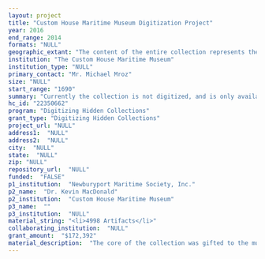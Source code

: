 ```yaml
--- 
layout: project 
title: "Custom House Maritime Museum Digitization Project"
year: 2016
end_range: 2014
formats: "NULL"
geographic_extant: "The content of the entire collection represents the entire world geography from the North Pole to the South Pole and everywhere in between."
institution: "The Custom House Maritime Museum"
institution_type: "NULL"
primary_contact: "Mr. Michael Mroz"
size: "NULL"
start_range: "1690"
summary: "Currently the collection is not digitized, and is only available to local researchers and museum visitors. The Digitization project will digitize the entire collection, making it discoverable and open to the public."
hc_id: "22350662"
program: "Digitizing Hidden Collections"
grant_type: "Digitizing Hidden Collections"
project_url: "NULL"
address1:  "NULL"
address2:  "NULL"
city:  "NULL"
state:  "NULL"
zip: "NULL"
repository_url:  "NULL"
funded:  "FALSE"
p1_institution:  "Newburyport Maritime Society, Inc."
p2_name:  "Dr. Kevin MacDonald"
p2_institution:  "Custom House Maritime Museum"
p3_name:  ""
p3_institution:  "NULL"
material_string: "<li>4998 Artifacts</li>"
collaborating_institution:  "NULL"
grant_amount:  "$172,392"
material_description:  "The core of the collection was gifted to the museum by the Historical Society of Olde Newbury, when the museum opened in 1975. The core collection consists of most of the original Newburyport Marine Society items, collected globally by its membership since the Society's inception in 1772 through its demise in 1914. The remainder of the collection has been donated by family members, passed down from one generation to another, and a few collectors. Noted organizations in the collections are: US Coast Guard, Caldwell's Rum Company, US Navy, Custom House, US Revenue Cutter Service, and The Electrolytic Marine Salts Company hoax. Events include: French and Indian War, Revolutionary War, War of 1812, Gold Rush, Civil War, and WWII. Subjects include shipyards and shipbuilding, privateering, international trade, shipwrecks, and local and national history. Associated people include: Capt Oliver Osgood Jones and family, Capt. Stephen and Elizabeth Bray, George Washington, John Quincy Adams, Thomas Jefferson, Benjamin Franklin, Moses Brown, Capt. Alexander Graves, John P. Marquand, Caleb Cushing, Edward Strong Moseley, John Currier, and Donald McKay."
---
```

